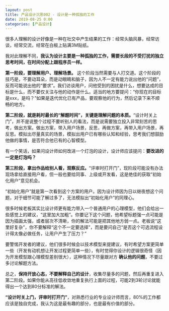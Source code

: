 ```yaml
---
layout: post
title: 产品设计沉思002 - 设计是一种孤独的工作
date: 2019-08-25 0:00
categories: [产品设计]
---
```


很多人理解的设计好像是一种在社交中产生结果的工作：经常头脑风暴，经常访谈，经常交流，经常在白板上贴满3M贴纸。

我对此理解不同，**我认为设计主要是一种孤独的工作，需要长段的不受打扰的独立思考时间，在时间分配上跟程序员一样。**

**第一阶段，要理解用户、理解场景。** 这个阶段当然需要与人打交道。这个阶段的技巧是，不要动耳朵，而是动眼睛和脑子，因为人不一定有能力说出他的“问题”，反而可能说出他的“要求”。我们访谈用户，问他受到的困扰是什么，想要达成的目标是什么，而不要仅关注与他的动作是什么。适当的地方要提问：“你现在的目标是xxx，是吗？”如果是迭代优化已有产品，要观察他的行为，然后记录下来不顺畅的地方。

**第二阶段，就是耗时最长的“解题时间”，关键是理解问题的本质。**“设计时关上门”，并不是说整个过程不要听别人的看法，而是说需要独立投入非常刻苦的思考，做出方案。做出方案，带入用户场景，反思，再做方案，再带入用户场景，再反思。模拟出尽量真实的场景，模拟出用户已有哪些认知和经验，思考我们想鼓励他做的事情，是否符合他已有的心智模型。

有一个笑话，如果问设计师如何改进一个灯泡的设计，设计师应该提问：**要改进的一定是灯泡吗？**

**第三阶段，拿出作品给别人看，观察反应。**“评审时打开门”，现阶段可能没有办法现场拿给直接用户看，但一般也要给同事、上级或开发看，这是绝佳的获取“初始化用户”意见机会。

“初始化用户”就是第一次看到这个方案的用户。因为设计师因为日以继夜想这个问题，对于细节可能了解过多了，无法模拟出“初始化用户”的同理心。

很多时候老板其实比设计师更有能力带入一个普通用户的心理模型，他们会给出一些感觉上的建议，“这里加大加粗”。你要记下这个问题，他希望标题强一点可能是因为插画太强，或者层次不清晰，你的解法可能是把其他地方弱一点。老板说“这里好复杂”，你不要解释“这个不一定要选择”，而是要问自己“是否这个可选流程设计得太像必做任务，让用户产生了压力？”

要警惕开发者的建议，他们很多时候会以技术模型来提建议，有时希望方案更简单一些（开发有动机想让开发过程更简单一些），有时觉得你设计的逻辑很奇怪（因为开发模型跟心理模型差别很大），这种情况下尽量跟对方 **确认他的问题**，不要过多讨论解题方法。

总之，**保持开放心态，不要解释自己的设计**，收集尽量多的问题，然后再重复进入第二阶段。如果你能从高往低收敛地重复执行上面的过程，可能2到3轮讨论就能得出一个达到80分标准的解法。

**“设计时关上门，评审时打开门”**，对熟悉行业的专业设计师而言，80%的工作都应该是独自完成，我认为这是最有趣的部分，也是最有价值的部分。
